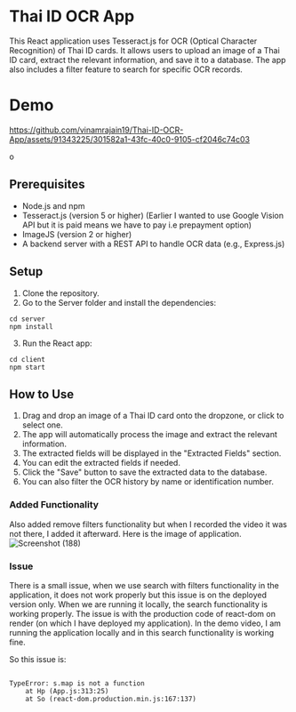  # Thai ID OCR App

This React application uses Tesseract.js for OCR (Optical Character Recognition) of Thai ID cards. It allows users to upload an image of a Thai ID card, extract the relevant information, and save it to a database. The app also includes a filter feature to search for specific OCR records.

# Demo

https://github.com/vinamrajain19/Thai-ID-OCR-App/assets/91343225/301582a1-43fc-40c0-9105-cf2046c74c03

o

## Prerequisites

- Node.js and npm
- Tesseract.js (version 5 or higher) (Earlier I wanted to use Google Vision API but it is paid means we have to pay i.e prepayment option)
- ImageJS (version 2 or higher)
- A backend server with a REST API to handle OCR data (e.g., Express.js)

## Setup

1. Clone the repository.
2. Go to the Server folder and install the dependencies:
```
cd server
npm install
```
3. Run the React app:
```
cd client
npm start
```

## How to Use

1. Drag and drop an image of a Thai ID card onto the dropzone, or click to select one.
2. The app will automatically process the image and extract the relevant information.
3. The extracted fields will be displayed in the "Extracted Fields" section.
4. You can edit the extracted fields if needed.
5. Click the "Save" button to save the extracted data to the database.
6. You can also filter the OCR history by name or identification number.


### Added Functionality 

Also added remove filters functionality but when I recorded the video it was not there, I added it afterward.
Here is the image of application.
![Screenshot (188)](https://github.com/vinamrajain19/Thai-ID-OCR-App/assets/91343225/6e373004-4a8d-495e-a05a-5414ce439e71)

### Issue

There is a small issue, when we use search with filters functionality in the application, it does not work properly but this issue is on the deployed version only. When we are running it locally, the search functionality is working properly. The issue is with the production code of react-dom on render (on which I have deployed my application). In the demo video, I am running the application locally and in this search functionality is working fine.

So this issue is: 
```

TypeError: s.map is not a function
    at Hp (App.js:313:25)
    at So (react-dom.production.min.js:167:137)
```

